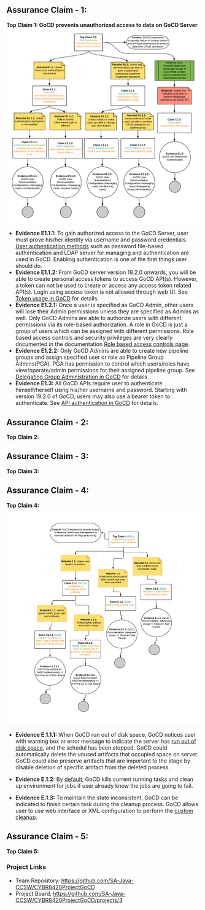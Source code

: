 ## Assurance Claim - 1: 
**Top Claim 1: GoCD prevents unauthorized access to data on GoCD Server**
![Preventions of unauthorized access](https://github.com/SA-Java-CCSW/CYBR8420ProjectGoCD/blob/master/AssuranceClaims/GoCDPreventsUnauthorizedAccess2.png)
* **Evidence E1.1.1:** To gain authorized access to the GoCD Server, user must prove his/her identity via username and password credentials. [User authentication methods](https://docs.gocd.org/19.8.0/configuration/dev_authentication.html) such as password file-based authentication and LDAP server for managing and authentication are used in GoCD. Enabling authentication is one of the first things user should do. 
* **Evidence E1.1.2:** From GoCD server version 19.2.0 onwards, you will be able to create personal access tokens to access GoCD API(s). However, a token can not be used to create or access any access token related API(s). Login using access token is not allowed through web UI. See [Token usage in GoCD](https://docs.gocd.org/19.8.0/configuration/access_tokens.html) for details.
* **Evidence E1.2.1:** Once a user is specified as GoCD Admin, other users will lose their Admin permissions unless they are specified as Admins as well. Only GoCD Admins are able to authorize users with different permissions via its role-based authorization. A role in GoCD is just a group of users which can be assigned with different permissions. Role based access controls and security privileges are very clearly documented in the documentation [Role based access controls page](https://docs.gocd.org/current/configuration/dev_authorization.html).
* **Evidence E1.2.2:** Only GoCD Admins are able to create new pipeline groups and assign specified user or role as Pipeline Group Admins(PGA). PGA has permission to control which users/roles have view/operate/admin permissions for their assigned pipeline group. See [Delegating Group Administration in GoCD](https://docs.gocd.org/19.8.0/configuration/delegating_group_administration.html) for details.
* **Evidence E1.3:** All GoCD APIs require user to authenticate himself/herself using his/her username and password. Starting with version 19.2.0 of GoCD, users may also use a bearer token to authenticate. See [API authentication in GoCD](https://api.gocd.org/current/#authentication) for details.

## Assurance Claim - 2: 
**Top Claim 2:**

## Assurance Claim - 3: 
**Top Claim 3:**

## Assurance Claim - 4: 
**Top Claim 4:**

![Preventions of unauthorized access](https://github.com/SA-Java-CCSW/CYBR8420ProjectGoCD/blob/AssuranceClaim4/AssuranceClaims/Assurance_Claim_4.png)

* **Evidence E.1.1.1:** When GoCD run out of disk space, GoCD notices user with warning box or error message to indicate the server has [run out of disk space](https://docs.gocd.org/current/faq/admin_out_of_disk_space.html), and the schedul has been stopped. GoCD could automatically delete the unused artifacts that occupied space on server. GoCD could also preserve artifacts that are important to the stage by disable deletion of specific artifact from the deleted process.

* **Evidence E.1.2:** By [default](https://docs.gocd.org/current/advanced_usage/dev_clean_up_when_cancel.html), GoCD kills current running tasks and clean up environment for jobs if user already know the jobs are going to fail.  

* **Evidence E.1.3:** To maintain the state inconsistent, GoCD can be indicated to finish certain task during the cleanup process. GoCD allows user to use web interface or XML configuration to perform the [custom cleanup](https://docs.gocd.org/current/advanced_usage/dev_clean_up_when_cancel.html).

## Assurance Claim - 5: 
**Top Claim 5:**

### Project Links
* Team Repository: https://github.com/SA-Java-CCSW/CYBR8420ProjectGoCD
* Project Board: https://github.com/SA-Java-CCSW/CYBR8420ProjectGoCD/projects/3
